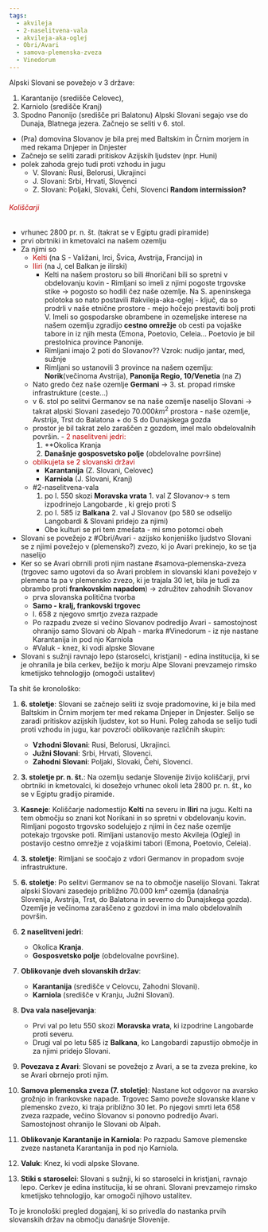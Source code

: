 ```yaml
---
tags:
  - akvileja
  - 2-naselitvena-vala
  - akvileja-aka-oglej
  - Obri/Avari
  - samova-plemenska-zveza
  - Vinedorum
---
```


Alpski Slovani se povežejo v 3 države: 
1. Karantanijo (središče Celovec), 
2. Karniolo (središče Kranj)
3. Spodno Panonijo (središče pri Balatonu)
  Alpski Slovani segajo vse do Dunaja, Blatnega jezera. Začnejo se seliti v 6. stol.
- (Pra) domovina Slovanov je bila prej med Baltskim in Črnim morjem in med rekama Dnjeper in Dnjester 
- Začnejo se seliti zaradi pritiskov Azijskih ljudstev (npr. Huni)
- polek zahoda grejo tudi proti vzhodu in jugu
	- V. Slovani: Rusi, Belorusi, Ukrajinci
	- J. Slovani: Srbi, Hrvati, Slovenci
	- Z. Slovani: Poljaki, Slovaki, Čehi, Slovenci
**Random intermission?**
###### <font color="#c00000">Koliščarji</font>
- vrhunec 2800 pr. n. št. (takrat se v Egiptu gradi piramide)
- prvi obrtniki in kmetovalci na našem ozemlju
- Za njimi so 
	- <font color="#c00000">Kelti</font> (na S - Valižani, Irci, Švica, Avstrija, Francija) in 
	- <font color="#c00000">Iliri</font> (na J, cel Balkan je ilirski) 
		- Kelti na našem prostoru so bili #noričani bili so spretni v obdelovanju kovin - Rimljani so imeli z njimi pogoste trgovske stike $\rightarrow$ pogosto so hodili čez naše ozemlje. Na S. apeninskega polotoka so nato postavili #akvileja-aka-oglej - ključ, da so prodrli v naše etnične prostore - mejo hočejo prestaviti bolj proti V. Imeli so gospodarske obrambene in ozemeljske interese na našem ozemlju zgradijo **cestno omrežje** ob cesti pa vojaške tabore in iz njih mesta (Emona, Poetovio, Celeia... Poetovio je bil prestolnica province Panonije.
		- Rimljani imajo 2 poti do Slovanov?? Vzrok: nudijo jantar, med, sužnje
		- Rimljani so ustanovili 3 province na našem ozemlju: **Norik**(večinoma Avstrija), **Panonija Regio, 10/Venetia** (na Z)
	- Nato gredo čez naše ozemlje **Germani** $\rightarrow$ 3. st. propad rimske infrastrukture (ceste...)
	- v 6. stol po selitvi Germanov se na naše ozemlje naselijo Slovani
     $\rightarrow$ takrat alpski Slovani zasedejo $70.000 km^2$ prostora - naše ozemlje, Avstrija, Trst do Balatona + do S do Dunajskega gozda 
     - prostor je bil takrat zelo zaraščen z gozdom, imel malo obdelovalnih površin.
     -<font color="#c00000"> 2 naselitveni jedri:</font>
	     1. **Okolica Kranja
	     2. **Današnje gosposvetsko polje** (obdelovalne površine)
	- <font color="#c00000"> oblikujeta se 2 slovanski državi</font>
		- **Karantanija** (Z. Slovani, Celovec)
		- **Karniola** (J. Slovani, Kranj)
	- #2-naselitvena-vala
		1. po l. 550 skozi **Moravska vrata** 1. val Z Slovanov$\rightarrow$ s tem izpodrinejo Langobarde , ki grejo proti S
		2. po l. 585 iz **Balkana** 2. val J Slovanov (po 580 se odselijo Langobardi & Slovani pridejo za njimi)
		- Obe kulturi se pri tem zmešata - mi smo potomci obeh
- Slovani se povežejo z #Obri/Avari - azijsko konjeniško ljudstvo Slovani se z njimi povežejo v (plemensko?) zvezo, ki jo Avari prekinejo, ko se tja naselijo
- Ker so se Avari obrnili proti njim nastane #samova-plemenska-zveza (trgovec samo ugotovi da so Avari problem in slovanski klani povežejo v plemena ta pa v plemensko zvezo, ki je trajala 30 let, bila je tudi za obrambo proti **frankovskim napadom**) $\rightarrow$ združitev zahodnih Slovanov
	- prva slovanska politična tvorba
	- **Samo - kralj, frankovski trgovec**
	- l. 658 z njegovo smrtjo zveza razpade
	- Po razpadu zveze si večino Slovanov podredijo Avari - samostojnost ohranijo samo Slovani ob Alpah - marka #Vinedorum - iz nje nastane Karantanija in pod njo Karniola
	- #Valuk - knez, ki vodi alpske Slovane
- Slovani s sužnji ravnajo lepo (staroselci, kristjani) - edina institucija, ki se je ohranila je bila cerkev, bežijo k morju Alpe Slovani prevzamejo rimsko kmetijsko tehnologijo (omogoči ustalitev) 







Ta shit še kronološko:

1. **6. stoletje**: Slovani se začnejo seliti iz svoje pradomovine, ki je bila med Baltskim in Črnim morjem ter med rekama Dnjeper in Dnjester. Selijo se zaradi pritiskov azijskih ljudstev, kot so Huni. Poleg zahoda se selijo tudi proti vzhodu in jugu, kar povzroči oblikovanje različnih skupin:
    
    - **Vzhodni Slovani**: Rusi, Belorusi, Ukrajinci.
    - **Južni Slovani**: Srbi, Hrvati, Slovenci.
    - **Zahodni Slovani**: Poljaki, Slovaki, Čehi, Slovenci.
2. **3. stoletje pr. n. št.**: Na ozemlju sedanje Slovenije živijo koliščarji, prvi obrtniki in kmetovalci, ki dosežejo vrhunec okoli leta 2800 pr. n. št., ko se v Egiptu gradijo piramide.
    
3. **Kasneje**: Koliščarje nadomestijo **Kelti** na severu in **Iliri** na jugu. Kelti na tem območju so znani kot Norikani in so spretni v obdelovanju kovin. Rimljani pogosto trgovsko sodelujejo z njimi in čez naše ozemlje potekajo trgovske poti. Rimljani ustanovijo mesto Akvileja (Oglej) in postavijo cestno omrežje z vojaškimi tabori (Emona, Poetovio, Celeia).
    
4. **3. stoletje**: Rimljani se soočajo z vdori Germanov in propadom svoje infrastrukture.
    
5. **6. stoletje**: Po selitvi Germanov se na to območje naselijo Slovani. Takrat alpski Slovani zasedejo približno 70.000 km² ozemlja (današnja Slovenija, Avstrija, Trst, do Balatona in severno do Dunajskega gozda). Ozemlje je večinoma zaraščeno z gozdovi in ima malo obdelovalnih površin.
    
6. **2 naselitveni jedri**:
    
    - Okolica **Kranja**.
    - **Gosposvetsko polje** (obdelovalne površine).
7. **Oblikovanje dveh slovanskih držav**:
    
    - **Karantanija** (središče v Celovcu, Zahodni Slovani).
    - **Karniola** (središče v Kranju, Južni Slovani).
8. **Dva vala naseljevanja**:
    
    - Prvi val po letu 550 skozi **Moravska vrata**, ki izpodrine Langobarde proti severu.
    - Drugi val po letu 585 iz **Balkana**, ko Langobardi zapustijo območje in za njimi pridejo Slovani.
9. **Povezava z Avari**: Slovani se povežejo z Avari, a se ta zveza prekine, ko se Avari obrnejo proti njim.
    
10. **Samova plemenska zveza (7. stoletje)**: Nastane kot odgovor na avarsko grožnjo in frankovske napade. Trgovec Samo poveže slovanske klane v plemensko zvezo, ki traja približno 30 let. Po njegovi smrti leta 658 zveza razpade, večino Slovanov si ponovno podredijo Avari. Samostojnost ohranijo le Slovani ob Alpah.
    
11. **Oblikovanje Karantanije in Karniola**: Po razpadu Samove plemenske zveze nastaneta Karantanija in pod njo Karniola.
    
12. **Valuk**: Knez, ki vodi alpske Slovane.
    
13. **Stiki s staroselci**: Slovani s sužnji, ki so staroselci in kristjani, ravnajo lepo. Cerkev je edina institucija, ki se ohrani. Slovani prevzamejo rimsko kmetijsko tehnologijo, kar omogoči njihovo ustalitev.
    

To je kronološki pregled dogajanj, ki so privedla do nastanka prvih slovanskih držav na območju današnje Slovenije.